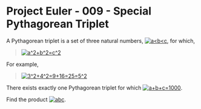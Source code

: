 Project Euler - 009 - Special Pythagorean Triplet
=================================================
A Pythagorean triplet is a set of three natural numbers,
<a href="https://www.codecogs.com/eqnedit.php?latex=a<b<c" target="_blank">
  <img src="https://latex.codecogs.com/gif.latex?a<b<c"
       alt="a<b<c"
       title="a<b<c"
       /></a>,
for which,

<blockquote>
  <a href="https://www.codecogs.com/eqnedit.php?latex=a^2&plus;b^2=c^2" target="_blank">
    <img src="https://latex.codecogs.com/gif.latex?a^2&plus;b^2=c^2"
         alt="a^2+b^2=c^2"
         title="a^2+b^2=c^2"
         /></a></blockquote>

For example,

<blockquote>
  <a href="https://www.codecogs.com/eqnedit.php?latex=3^2&plus;4^2=9&plus;16=25=5^2" target="_blank">
    <img src="https://latex.codecogs.com/gif.latex?3^2&plus;4^2=9&plus;16=25=5^2"
         alt="3^2+4^2=9+16=25=5^2"
         title="3^2+4^2=9+16=25=5^2"
         /></a></blockquote>

There exists exactly one Pythagorean triplet for which
<a href="https://www.codecogs.com/eqnedit.php?latex=a&plus;b&plus;c=1000" target="_blank">
  <img src="https://latex.codecogs.com/gif.latex?a&plus;b&plus;c=1000"
       alt="a+b+c=1000"
       title="a+b+c=1000"
       /></a>.

Find the product
<a href="https://www.codecogs.com/eqnedit.php?latex=abc" target="_blank">
  <img src="https://latex.codecogs.com/gif.latex?abc"
       alt="abc"
       title="abc"
       /></a>.
